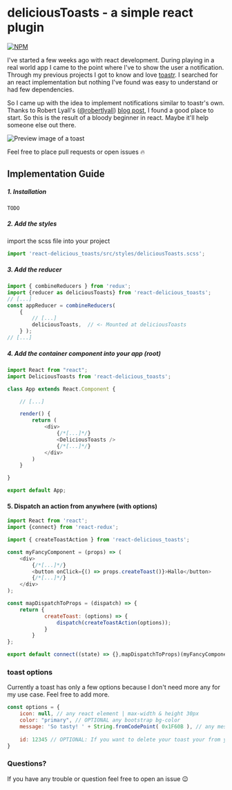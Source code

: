# deliciousToasts - a simple react plugin
[![NPM](https://nodei.co/npm/react-delicious_toasts.png)](https://nodei.co/npm/react-delicious_toasts/)

I've started a few weeks ago with react development. During playing in a real world app I came to the point where I've to show the user a notification. Through my previous projects I got to know and love [toastr](http://www.toastrjs.com/). I searched for an react implementation but nothing I've found was easy to understand or had few dependencies.

So I came up with the idea to implement notifications similar to toastr's own. Thanks to Robert Lyall's ([@robertlyall](https://github.com/robertlyall)) [blog post](https://www.natterly.com/blog/toast-notification-system-in-a-react-redux-application), I found a good place to start. So this is the result of a bloody beginner in react. Maybe it'll help someone else out there.

![Preview image of a toast](https://image.ibb.co/jgPcd7/2018_02_13_19_58_24.png)

Feel free to place pull requests or open issues :fire:

## Implementation Guide
##### 1. Installation
`TODO`

##### 2. Add the styles
import the scss file into your project
```javascript
import 'react-delicious_toasts/src/styles/deliciousToasts.scss';
```

##### 3. Add the reducer
```javascript
import { combineReducers } from 'redux';
import {reducer as deliciousToasts} from 'react-delicious_toasts';
// [...]
const appReducer = combineReducers(
    {
        // [...]
        deliciousToasts,  // <- Mounted at deliciousToasts
    } );
// [...]
```

##### 4. Add the container component into your app (root)
```javascript
import React from "react";
import DeliciousToasts from 'react-delicious_toasts';

class App extends React.Component {

    // [...]

    render() {
        return (
            <div>
                {/*[...]*/}
                <DeliciousToasts />
                {/*[...]*/}
            </div>
        )
    }

}

export default App;
```

#### 5. Dispatch an action from anywhere (with options)
```javascript
import React from 'react';
import {connect} from 'react-redux';

import { createToastAction } from 'react-delicious_toasts';

const myFancyComponent = (props) => (
    <div>
        {/*[...]*/}
        <button onClick={() => props.createToast()}>Hallo</button>
        {/*[...]*/}
    </div>
);

const mapDispatchToProps = (dispatch) => {
    return {
            createToast: (options) => {
                dispatch(createToastAction(options));
            }
        }
};

export default connect((state) => {},mapDispatchToProps)(myFancyComponent);
```

### toast options
Currently a toast has only a few options because I don't need more any for my use case. Feel free to add more.
```javascript
const options = {
    icon: null, // any react element | max-width & height 30px
    color: "primary", // OPTIONAL any bootstrap bg-color
    message: 'So tasty! ' + String.fromCodePoint( 0x1F60B ), // any message (optional with emoji-codes)
    
    id: 12345 // OPTIONAL: If you want to delete your toast your from your application, you can set a manual ID here
}
```

### Questions?
If you have any trouble or question feel free to open an issue :wink:

